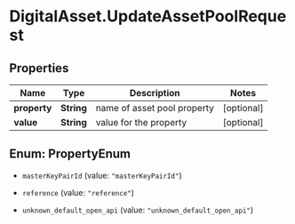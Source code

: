 # DigitalAsset.UpdateAssetPoolRequest

## Properties

Name | Type | Description | Notes
------------ | ------------- | ------------- | -------------
**property** | **String** | name of asset pool property | [optional] 
**value** | **String** | value for the property | [optional] 



## Enum: PropertyEnum


* `masterKeyPairId` (value: `"masterKeyPairId"`)

* `reference` (value: `"reference"`)

* `unknown_default_open_api` (value: `"unknown_default_open_api"`)




